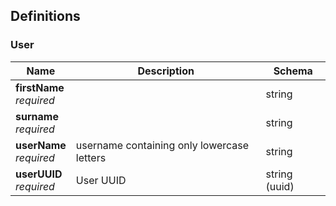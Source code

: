 
<a name="definitions"></a>
## Definitions

<a name="user"></a>
### User

|Name|Description|Schema|
|---|---|---|
|**firstName**  <br>*required*||string|
|**surname**  <br>*required*||string|
|**userName**  <br>*required*|username containing only lowercase letters|string|
|**userUUID**  <br>*required*|User UUID|string (uuid)|



